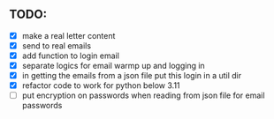 ## TODO:

- [x] make a real letter content
- [x] send to real emails
- [x] add function to login email
- [x] separate logics for email warmp up and logging in
- [x] in getting the emails from a json file put this login in a util dir
- [x] refactor code to work for python below 3.11
- [ ] put encryption on passwords when reading from json file for email passwords
